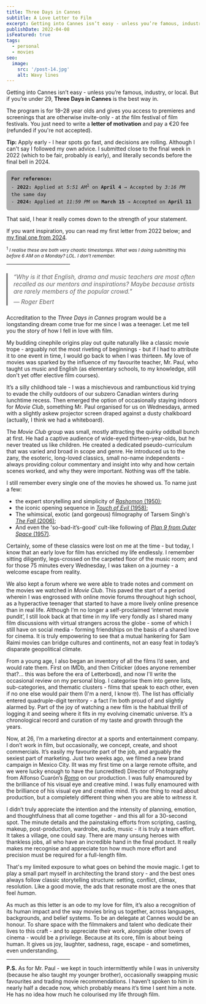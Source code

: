 ```yaml
---
title: Three Days in Cannes
subtitle: A Love Letter to Film
excerpt: Getting into Cannes isn’t easy - unless you’re famous, industry, or local. But if you’re under 30, **Three Days in Cannes** is the best way in.
publishDate: 2022-04-08
isFeatured: true
tags:
  - personal
  - movies
seo:
  image:
    src: '/post-14.jpg'
    alt: Wavy lines
---
```

Getting into Cannes isn’t easy - unless you’re famous, industry, or local. But if you’re under 29, **Three Days in Cannes** is the best way in.

The program is for 18–28 year olds and gives you access to premieres and screenings that are otherwise invite-only - at *the* film festival of film festivals. You just need to write a **letter of motivation** and pay a €20 fee (refunded if you're not accepted).

**Tip:** Apply early - I hear spots go fast, and decisions are rolling. Although I can't say I followed my own advice. I submitted close to the final week in 2022 (which to be fair, probably *is* early), and literally seconds before the final bell in 2024.

<div style="background-color: rgba(0, 0, 0, 0.3); padding: 1em; border-radius: 6px; font-family: monospace; font-size: 0.9em; line-height: 1.5;">
<b>For reference:</b><br/>
- <b>2022:</b> Applied at <i>5:51 AM</i><sup>1</sup> on <b>April 4</b> → Accepted by <i>3:16 PM</i> the same day<br/>
- <b>2024:</b> Applied at <i>11:59 PM</i> on <b>March 15</b> → Accepted on <b>April 11</b>
</div>

That said, I hear it really comes down to the strength of your statement.

If you want inspiration, you can read my first letter from 2022 below; and [my final one from 2024](/blog/2024-04-30-scenes-from-the-last-eligible-year/).

<span style="font-size: 85%;"><sup>1</sup> *I realise these are both very chaotic timestamps. What was I doing submitting this before 6 AM on a Monday? LOL. I don’t remember.*</span>

<hr style="width: 33%; margin-bottom: 0.5em;" />

<blockquote style="font-size: 1.1em; font-style: italic; margin: 1.5em 0; padding-left: 1em; border-left: 3px solid currentColor;">
  “Why is it that English, drama and music teachers are most often recalled as our mentors and inspirations? Maybe because artists are rarely members of the popular crowd.”  
  <br/><span style="display: block; margin-top: 0.5em;">— <em>Roger Ebert</em></span>
</blockquote>

Accreditation to the *Three Days in Cannes* program would be a longstanding dream come true for me since I was a teenager. Let me tell you the story of how I fell in love with film.

My budding cinephile origins play out quite naturally like a classic movie trope - arguably not the most riveting of beginnings - but if I had to attribute it to one event in time, I would go back to when I was thirteen. My love of movies was sparked by the influence of my favourite teacher, Mr. Paul, who taught us music and English (as elementary schools, to my knowledge, still don't yet offer elective film courses).

It’s a silly childhood tale - I was a mischievous and rambunctious kid trying to evade the chilly outdoors of our subzero Canadian winters during lunchtime recess. Then emerged the option of occasionally staying indoors for *Movie Club*, something Mr. Paul organised for us on Wednesdays, armed with a slightly askew projector screen draped against a dusty chalkboard (actually, I think we had a whiteboard).

The *Movie Club* group was small, mostly attracting the quirky oddball bunch at first. He had a captive audience of wide-eyed thirteen-year-olds, but he never treated us like children. He created a dedicated pseudo-curriculum that was varied and broad in scope and genre. He introduced us to the zany, the esoteric, long-loved classics, small no-name independents - always providing colour commentary and insight into why and how certain scenes worked, and why they were important. Nothing was off the table.

I still remember every single one of the movies he showed us. To name just a few:

- the expert storytelling and simplicity of [*Rashomon* (1950)](https://www.imdb.com/title/tt0042876/);
- the iconic opening sequence in [*Touch of Evil* (1958)](https://www.imdb.com/title/tt0052311/);
- The whimsical, exotic (and gorgeous) filmography of Tarsem Singh's [*The Fall* (2006)](https://www.imdb.com/title/tt0460791/); 
- And even the 'so-bad-it’s-good’ cult-like following of [*Plan 9 from Outer Space* (1957)](https://www.imdb.com/title/tt0052077/). 

Certainly, some of these classics were lost on me at the time - but today, I know that an early love for film has enriched my life endlessly. I remember sitting diligently, legs-crossed on the carpeted floor of the music room; and for those 75 minutes every Wednesday, I was taken on a journey - a welcome escape from reality.

We also kept a forum where we were able to trade notes and comment on the movies we watched in *Movie Club*. This paved the start of a period wherein I was engrossed with online movie forums throughout high school, as a hyperactive teenager that started to have a more lively online presence than in real life. Although I’m no longer a self-proclaimed ‘internet movie pundit’, I still look back at that time in my life very fondly as I shared many film discussions with virtual strangers across the globe - some of which I still have on social media - forming friendships on the basis of a shared love for cinema. It is truly empowering to see that a mutual hankering for Sam Raimi movies can bridge cultures and continents, not an easy feat in today’s disparate geopolitical climate. 

From a young age, I also began an inventory of all the films I’d seen, and would rate them. First on IMDb, and then Criticker (does anyone remember that?... this was before the era of Letterboxd), and now I'll write the occasional review on my personal blog. I categorise them into genre lists, sub-categories, and thematic clusters - films that speak to each other, even if no one else would pair them (I'm a nerd, I know 🤓). The list has officially entered quadruple-digit territory - a fact I’m both proud of and slightly alarmed by. Part of the joy of watching a new film is the habitual thrill of logging it and seeing where it fits in my evolving cinematic universe. It’s a chronological record and curation of my taste and growth through the years.

Now, at 26, I’m a marketing director at a sports and entertainment company. I don’t work in film, but occasionally, we concept, create, and shoot commercials. It’s easily my favourite part of the job, and arguably the sexiest part of marketing. Just two weeks ago, we filmed a new brand campaign in Mexico City. IIt was my first time on a large remote offsite, and we were lucky enough to have the (uncredited) Director of Photography from Alfonso Cuarón’s [*Roma*](https://www.imdb.com/title/tt6155172/) on our production. I was fully enamoured by the brilliance of his visual eye and creative mind. I was fully enamoured with the brilliance of his visual eye and creative mind. It’s one thing to read about production, but a completely different thing when you are able to *witness* it.

I didn’t truly appreciate the intention and the intensity of planning, emotion, and thoughtfulness that all come together - and this all for a 30-second spot. The minute details and the painstaking efforts from scripting, casting, makeup, post-production, wardrobe, audio, music - it is truly a team effort. It takes a village, one could say.  There are many unsung heroes with thankless jobs, all who have an incredible hand in the final product. It really makes me recognise and appreciate ton how much more effort and precision must be required for a full-length film.

That's my limited exposure to what goes on behind the movie magic. I get to play a small part myself in architecting the brand story - and the best ones always follow classic storytelling structure: setting, conflict, climax, resolution. Like a good movie, the ads that resonate most are the ones that feel *human*.

As much as this letter is an ode to my love for film, it’s also a recognition of its human impact and the way movies bring us together, across languages, backgrounds, and belief systems. To be an delegate at Cannes would be an honour. To share space with the filmmakers and talent who dedicate their lives to this craft - and to appreciate their work, alongside other lovers of cinema - would be a privilege. Because at its core, film is about being human. It gives us joy, laughter, sadness, rage, escape - and sometimes, even understanding.

<hr style="width: 33%; margin-bottom: 0.5em;" />

**P.S.** As for Mr. Paul - we kept in touch intermittently while I was in university (because he also taught my younger brother), occasionally swapping music favourites and trading movie recommendations. I haven’t spoken to him in nearly half a decade now, which probably means it’s time I sent him a note. He has no idea how much he colourised my life through film.

